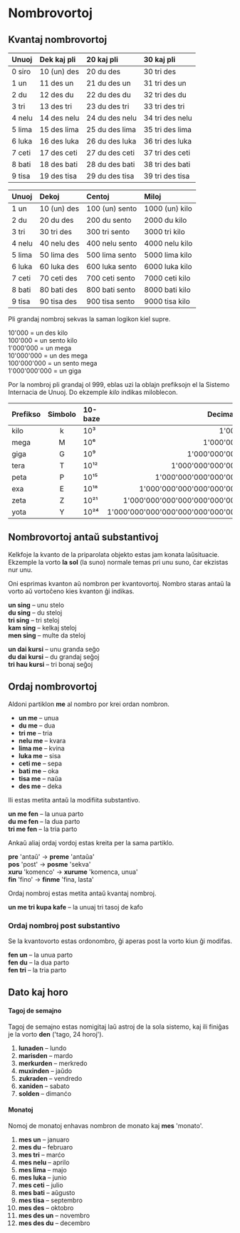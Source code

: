 # Nombrovortoj

## Kvantaj nombrovortoj

| Unuoj   | Dek kaj pli | 20 kaj pli        | 30 kaj pli       |
|:--------|:-------------|:-----------------|:-----------------|
| 0 siro  | 10 (un) des  | 20 du des        | 30 tri des       |
| 1 un    | 11 des un    | 21 du des un     | 31 tri des un    |
| 2 du    | 12 des du    | 22 du des du     | 32 tri des du    |
| 3 tri   | 13 des tri   | 23 du des tri    | 33 tri des tri   |
| 4 nelu  | 14 des nelu  | 24 du des nelu   | 34 tri des nelu  |
| 5 lima  | 15 des lima  | 25 du des lima   | 35 tri des lima  |
| 6 luka  | 16 des luka  | 26 du des luka   | 36 tri des luka  |
| 7 ceti  | 17 des ceti  | 27 du des ceti   | 37 tri des ceti  |
| 8 bati  | 18 des bati  | 28 du des bati   | 38 tri des bati  |
| 9 tisa  | 19 des tisa  | 29 du des tisa   | 39 tri des tisa  |

| Unuoj   | Dekoj        | Centoj          | Miloj            |
|:--------|:-------------|:----------------|:------------------|
| 1 un    | 10 (un) des  | 100 (un) sento  | 1000 (un) kilo    |
| 2 du    | 20 du des    | 200 du sento    | 2000 du kilo      |
| 3 tri   | 30 tri des   | 300 tri sento   | 3000 tri kilo     |
| 4 nelu  | 40 nelu   des| 400 nelu sento  | 4000 nelu kilo    |
| 5 lima  | 50 lima  des | 500 lima sento  | 5000 lima kilo    |
| 6 luka  | 60 luka des  | 600 luka sento  | 6000 luka kilo    |
| 7 ceti  | 70 ceti des  | 700 ceti sento  | 7000 ceti kilo    |
| 8 bati  | 80 bati des  | 800 bati sento  | 8000 bati kilo    |
| 9 tisa  | 90 tisa des  | 900 tisa sento  | 9000 tisa kilo    |

Pli grandaj nombroj sekvas la saman logikon kiel supre.

10'000 = un des kilo  
100'000 = un sento kilo  
1'000'000 = un mega  
10'000'000 = un des mega  
100'000'000 = un sento mega  
1'000'000'000 = un giga

Por la nombroj pli grandaj ol 999, eblas uzi la oblajn prefiksojn el la Sistemo Internacia de Unuoj.
Do ekzemple _kilo_ indikas miloblecon.

|Prefikso|Simbolo |10-baze  | Decimale                       |
|:-------|:------:|:-----|----------------------------------:|
| kilo   | k      | 10³  |                             1'000 |
| mega   | M      | 10⁶  |                         1'000'000 |
| giga   | G      | 10⁹  |                     1'000'000'000 |
| tera   | T      | 10¹² |                 1'000'000'000'000 |
| peta   | P      | 10¹⁵ |             1'000'000'000'000'000 |
| exa    | E      | 10¹⁸ |         1'000'000'000'000'000'000 |
| zeta   | Z      | 10²¹ |     1'000'000'000'000'000'000'000 |
| yota   | Y      | 10²⁴ | 1'000'000'000'000'000'000'000'000 |

## Nombrovortoj antaŭ substantivoj

Kelkfoje la kvanto de la priparolata objekto estas jam konata laŭsituacie.
Ekzemple la vorto **la sol** (la suno) normale temas pri unu suno, ĉar ekzistas nur unu.

Oni esprimas kvanton aŭ nombron per kvantovortoj.
Nombro staras antaŭ la vorto aŭ vortoĉeno kies kvanton ĝi indikas.

**un sing**
– unu stelo  
**du sing**
– du steloj  
**tri sing**
– tri steloj  
**kam sing**
– kelkaj steloj  
**men sing**
– multe da steloj

**un dai kursi**
– unu granda seĝo  
**du dai kursi**
– du grandaj seĝoj  
**tri hau kursi**
– tri bonaj seĝoj


## Ordaj nombrovortoj

Aldoni partiklon **me** al nombro por krei ordan nombron.

- **un me**
  – unua
- **du me**
  – dua
- **tri me**
  – tria
- **nelu me**
  – kvara
- **lima me**
  – kvina
- **luka me**
  – sisa
- **ceti me**
  – sepa
- **bati me**
  – oka
- **tisa me**
  – naŭa
- **des me**
  – deka

Ili estas metita antaŭ la modifiita substantivo.

**un me fen**
– la unua parto  
**du me fen**
– la dua parto  
**tri me fen**
– la tria parto

Ankaŭ aliaj ordaj vordoj estas kreita per la sama partiklo.

**pre**
'antaŭ'
→ **preme**
'antaŭa'  
**pos**
'post'
→ **posme**
'sekva'  
**xuru**
'komenco'
→ **xurume**
'komenca, unua'  
**fin**
'fino'
→ **finme**
'fina, lasta'

Ordaj nombroj estas metita antaŭ kvantaj nombroj.

**un me tri kupa kafe**
– la unuaj tri tasoj de kafo


### Ordaj nombroj post substantivo
Se la kvantovorto estas ordonombro, ĝi aperas post la vorto kiun ĝi modifas.

**fen un**
– la unua parto  
**fen du**
– la dua parto  
**fen tri**
– la tria parto  

## Dato kaj horo

#### Tagoj de semajno

Tagoj de semajno estas nomigitaj laŭ astroj de la sola sistemo, kaj ili finiĝas je la vorto
**den**
('tago, 24 horoj').

1. **lunaden**
   – lundo
2. **marisden**
   – mardo
3. **merkurden**
   – merkredo
4. **muxinden**
   – jaŭdo
5. **zukraden**
   – vendredo
6. **xaniden**
   – sabato
7. **solden**
   – dimanćo

#### Monatoj

Nomoj de monatoj enhavas nombron de monato kaj
**mes**
'monato'.

1. **mes un**
   – januaro
2. **mes du**
   – februaro
3. **mes tri**
   – marćo
4. **mes nelu**
  – aprilo
5. **mes lima**
  – majo
6. **mes luka**
  – junio
7. **mes ceti**
  – julio
8. **mes bati**
  – aŭgusto
9. **mes tisa**
  – septembro
10. **mes des**
  – oktobro
11. **mes des un**
  – novembro
12. **mes des du**
  – decembro

